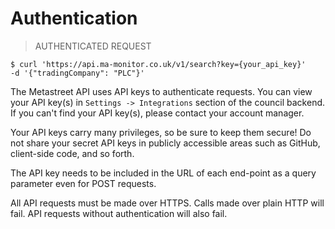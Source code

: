 # Authentication

> AUTHENTICATED REQUEST

```
$ curl 'https://api.ma-monitor.co.uk/v1/search?key={your_api_key}'
-d '{"tradingCompany": "PLC"}'
```

The Metastreet API uses API keys to authenticate requests. You can view your API key(s) in `Settings -> Integrations` section of the council backend.  If you can't find your API key(s), please contact your account manager.

Your API keys carry many privileges, so be sure to keep them secure! Do not share your secret API keys in publicly accessible areas such as GitHub, client-side code, and so forth.

The API key needs to be included in the URL of each end-point as a query parameter even for POST requests.

All API requests must be made over HTTPS. Calls made over plain HTTP will fail. API requests without authentication will also fail.
